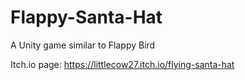 # Flappy-Santa-Hat
 A Unity game similar to Flappy Bird
 
Itch.io page: https://littlecow27.itch.io/flying-santa-hat
